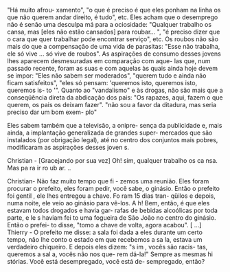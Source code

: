 "Há muito afrou-
xamento", "o que é preciso é que eles ponham na linha os que não querem andar
direito, é tudo", etc. Eles acham que o desemprego não é senão uma desculpa má
para a ociosidade: "Qualquer trabalho os cansa, mas [eles não estão cansados]
para roubar... ", "é preciso dizer que o cara que quer trabalhar pode encontrar
serviço", etc. Os roubos não são mais do que a compensação de uma vida de
parasitas: "Esse não trabalha, ele só vive ... só vive de roubos". As aspirações de
consumo desses jovens lhes aparecem desmesuradas em comparação com aque-
las que, num passado recente, foram as suas e com aquelas às quais ainda hoje
devem se impor: "Eles não sabem ser moderados", "querem tudo e ainda não
ficam satisfeitos", "eles só pensam: 'queremos isto, queremos isto, queremos is-
to '". Quanto ao "vandalismo" e às drogas, não são mais que a conseqüência direta
da abdicação dos pais: "Os rapazes, aqui, fazem o que querem, os pais os deixam
fazer".
"não sou a favor da ditadura, mas seria preciso dar um bom exem-
plo"


Eles sabem também que a televisão, a onipre-
sença da publicidade e, mais ainda, a implantação generalizada de grandes super-
mercados que são instalados (por obrigação legal), até no centro dos conjuntos
mais pobres, modificaram as aspirações desses joven s.

Christian - [Gracejando por sua vez]
Oh! sim, qualquer trabalho os ca nsa. Mas
pa ra ir ro ub ar. ..

Christian- Não faz muito tempo que fi -
zemos uma reunião. Eles foram procurar
o prefeito, eles foram pedir, você sabe, o
ginásio. Então o prefeito foi gentil , ele
lhes entregou a chave. Fo ram 15 dias tran-
qüilos e depois, numa noite, ele veio ao
ginásio para vê-los. A h! Bem, então, é que
eles estavam todos drogados e havia gar-
rafas de bebidas alcoólicas por toda parte,
e le s haviam fei to uma fogueira de São
João no centro do ginásio. Então o prefei-
to disse, "tomo a chave de volta, agora
acabou".
[ ...]
Thierry - O prefeito me disse: a sala foi
dada a eles durante um certo tempo, não
lhe conto o estado em que recebemos a
sa la, estava um verdadeiro chiqueiro. E
depois eles dizem: "s im , vocês são racis-
tas, queremos a sal a, vocês não nos que-
rem dá-la!" Sempre as mesmas hi stórias.
Você está desempregado, você está de-
sempregado, então?